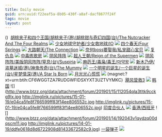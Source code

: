 ```yaml
---
title: Daily movie
guid: urn:uuid:f22eaf5a-8b05-430f-a8af-dacf8677f24f
tags: movie
layout: post
---
```


()
![]()
[胡桃夹子和四个王国/胡桃夹子(港)/胡桃钳与奇幻四国(台)/The Nutcracker And The Four Realms](magnet:?xt=urn:btih:297a0a59beaa4e1449079863fa1a9563c4beed0b)
![](http://img.google.com.btba.xiaoeryi.com/upload/2019/01/19/52115785x414h9.big.jpg)
[少女地球守护者/少女救地球/IO](magnet:?xt=urn:btih:300855679d91626cd0de0c6a1118eac18d36cf10)
![](http://img.google.com.btba.xiaoeryi.com/upload/2019/01/19/3764855E85148I.big.jpg)
[四个春天/Four Springs](magnet:?xt=urn:btih:956ef9511655ce9aa9f571a909a7522b57e0bb11)
![](http://img.google.com.btba.xiaoeryi.com/upload/2019/01/19/785934D185V407.big.jpg)
[大路朝天/The Connection](magnet:?xt=urn:btih:675df606f63340ebc7326f1d78376e21ae93b374)
![](http://img.google.com.btba.xiaoeryi.com/upload/2019/01/19/4h3508h8451738.big.jpg)
[奈何boss要娶我/私宠甜心宝贝](magnet:?xt=urn:btih:e993c35cb122f8e9b48f8bf6e054761a62f54255)
![](http://img.google.com.btba.xiaoeryi.com/upload/2019/01/19/6818417555l04E.big.jpg)
[复仇岛](ed2k://|file|复仇岛.720p.BD中字[最新电影www.66ys.tv](ED2000.COM).mp4|1599102781|78A7759E5A6508AAFFF37DBA850A77FE|h=PUGULBFZODK3URHFMATSW5OP3SCLUZSY|/复仇岛.720p.BD中字.mp4)
![](https://tu.66vod.net/2018/5815.jpg)
[中毒练歌房](ed2k://|file|中毒练歌房.720p.HD中字[最新电影www.66ys.tv](ED2000.COM).mp4|1309924305|3A968AE04F9AC5DBF2E331AB43238D0D|h=UGPRFUPKDZYEFTJKZ4PMO7BQ6HCJ6ZCX|/中毒练歌房.720p.HD中字.mp4)
![](https://tu.66vod.net/2018/5828.jpg)
[阴风阵阵](ed2k://|file|阴风阵阵.720p.BD中英双字[最新电影www.66ys.tv](ED2000.COM).mp4|1589045928|6B8BCB56E00628E06740F755053AD974|h=7SGCR55RLJYWNKSQJVYPUIDR6C2UYTW4|/阴风阵阵.720p.BD中英双字.mp4)
![](https://tu.66vod.net/2018/5842.jpg)
[超人王朝/Reign of the Supermen](magnet:?xt=urn:btih:4f5fd029b6818267bf919422520244a2543a12b4)
![](http://img.google.com.btba.xiaoeryi.com/upload/2019/01/18/45724g065h7178.big.jpg)
[阴风阵阵/美版阴风阵阵/窒息(台)/Suspiria](magnet:?xt=urn:btih:effd1a97a49318e47a4f338093a648f0996c1d94)
![](http://img.google.com.btba.xiaoeryi.com/upload/2019/01/18/61H475436787U7.big.jpg)
[麻药王/毒枭/毒王/마약왕](magnet:?xt=urn:btih:deab271a9b0cd629f6c317b80204edb554ecaa6e)
![](http://img.google.com.btba.xiaoeryi.com/upload/2019/01/18/7258571o95477I.big.jpg)
[新木乃伊/盗墓迷城(港)/神鬼传奇(台)/The Mummy](magnet:?xt=urn:btih:02625cb8c519a4129442b044344b88d663850d1c)
![](http://img.google.com.btba.xiaoeryi.com/upload/2017/06/17/675AR174586904.big.jpg)
[一个明星的诞生/一个巨星的诞生(台)/星梦情深(港)/A Star Is Born](magnet:?xt=urn:btih:4f83a8c6d58aea616f2d31ffe06a49404a3f30ac)
![](http://img.google.com.btba.xiaoeryi.com/upload/2018/11/26/354381373L6A32.big.jpg)
[月光光心慌慌](magnet:?xt=urn:btih:IU2OLP6OSK7H5NWCMXSXJ3ISC77P3HSM)
![](http://gif-china.cc/uploads/allimg/181130/8b1c794e919b70b2.jpg?h=250)
(magnet:?xt=urn:btih:CF6WGGTZA7RUDGWFIDSXYXT3UZTVYMKC)
![]()
[飓风营救3](ed2k://|file|飓fy救3.720p.国英双语.BD中英双字[最新电影www.66ys.tv](ED2000.COM).mp4|2836567600|FB4AE5FE81F52B5636918D602F50300C|h=LCCOI4QC7RCLJZHDMJE43LAFQVD23L3Y|/飓风营救3.720p.国英双语.BD中英双字.mp4)
![](https://tu.66vod.net/2018/5818.jpg)
[韩国](magnet:?xt=urn:btih:E95DC485FDE7F610DC37533A5AAFD9937E3B9A7D)
![](http://www.btzz.org/data/attachment/forum/201901/15/112054qla3tltk9cckg9lx.jpg
http://imglink.ru/pictures/15-01-19/e04ca5fe8f766599ff83f14ee806552c.jpg
http://imglink.ru/pictures/15-01-19/e04ca5fe8f766599ff83f14ee806552c.jpg)
[印度合伙人](ed2k://|file|护垫侠.1080p.BD中字[最新电影www.66ys.tv](ED2000.COM).mp4|4030029278|F7FA134BFE3DED3D69AF31C0C7FFAFE8|h=KOFM6STPD3MO44GOCCHX32LYPHB2JJIV|/护垫侠.1080p.BD中字.mp4)
![](https://tu.66vod.net/2018/1199.jpg)
[香港/西班牙](magnet:?xt=urn:btih:B8145191D5A577C65FE8453E070F9A7A4CCEA73B)
![](http://www.btzz.org/data/attachment/forum/201901/14/192043v1qydzq00dqscm11.jpg
http://imglink.ru/pictures/14-01-19/ddfe0618d8d6722908d81433672582c9.jpg)
[一袋弹子](ed2k://|file|一袋弹子.720p.BD中字[最新电影www.66ys.tv](ED2000.COM).mp4|1471366272|0A6DCEC9D73E25109C0E05BA673942FA|h=NYZQ7IP7IS43AODIRUBVOGIGVKFJ3OL2|/一袋弹子.720p.BD中字.mp4)
![](https://tu.66vod.net/2018/5793.jpg)

